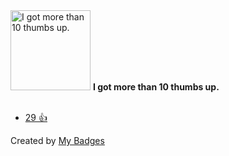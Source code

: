<img src="https://my-badges.github.io/my-badges/thumbs-up-10.png" alt="I got more than 10 thumbs up." title="I got more than 10 thumbs up." width="128">
<strong>I got more than 10 thumbs up.</strong>
<br><br>

* <a href="https://github.com/XcodesOrg/xcodes/issues/260">29 👍</a>


Created by <a href="https://github.com/my-badges/my-badges">My Badges</a>